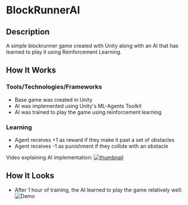 # BlockRunnerAI

## Description
A simple blockrunner game created with Unity along with an AI that has learned to play it using Reinforcement Learning.

## How It Works

### Tools/Technologies/Frameworks
* Base game was created in Unity
* AI was implemented using Unity's ML-Agents Toolkit
* AI was trained to play the game using reinforcement learning

### Learning
* Agent receives +1 as reward if they make it past a set of obstacles
* Agent receives -1 as punishment if they collide with an obstacle

Video explaining AI implementation: [![thumbnail](https://yt-embed.herokuapp.com/embed?v=slaYeCNHT7M)](https://youtu.be/slaYeCNHT7M)

## How It Looks
* After 1 hour of training, the AI learned to play the game relatively well:
![Demo](https://i.ibb.co/FYxdK3s/demo.gif)

